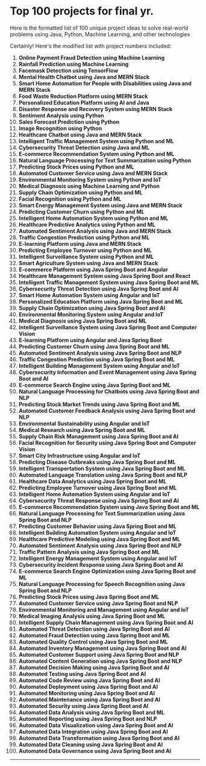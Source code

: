 # Top 100 projects for final yr.


Here is the formatted list of 100 unique project ideas to solve real-world problems using Java, Python, Machine Learning, and other technologies

Certainly! Here's the modified list with project numbers included:



1. **Online Payment Fraud Detection using Machine Learning**
2. **Rainfall Prediction using Machine Learning**
3. **Facemask Detection using TensorFlow**
4. **Mental Health Chatbot using Java and MERN Stack**
5. **Smart Home Automation for People with Disabilities using Java and MERN Stack**
6. **Food Waste Reduction Platform using MERN Stack**
7. **Personalized Education Platform using AI and Java**
8. **Disaster Response and Recovery System using MERN Stack**
9. **Sentiment Analysis using Python**
10. **Sales Forecast Prediction using Python**
11. **Image Recognition using Python**
12. **Healthcare Chatbot using Java and MERN Stack**
13. **Intelligent Traffic Management System using Python and ML**
14. **Cybersecurity Threat Detection using Java and ML**
15. **E-commerce Recommendation System using Python and ML**
16. **Natural Language Processing for Text Summarization using Python**
17. **Predicting Stock Prices using Python and ML**
18. **Automated Customer Service using Java and MERN Stack**
19. **Environmental Monitoring System using Python and IoT**
20. **Medical Diagnosis using Machine Learning and Python**
21. **Supply Chain Optimization using Python and ML**
22. **Facial Recognition using Python and ML**
23. **Smart Energy Management System using Java and MERN Stack**
24. **Predicting Customer Churn using Python and ML**
25. **Intelligent Home Automation System using Python and ML**
26. **Healthcare Predictive Analytics using Python and ML**
27. **Automated Sentiment Analysis using Java and MERN Stack**
28. **Traffic Congestion Prediction using Python and ML**
29. **E-learning Platform using Java and MERN Stack**
30. **Predicting Employee Turnover using Python and ML**
31. **Intelligent Surveillance System using Python and ML**
32. **Smart Agriculture System using Java and MERN Stack**
33. **E-commerce Platform using Java Spring Boot and Angular**
34. **Healthcare Management System using Java Spring Boot and React**
35. **Intelligent Traffic Management System using Java Spring Boot and ML**
36. **Cybersecurity Threat Detection using Java Spring Boot and AI**
37. **Smart Home Automation System using Angular and IoT**
38. **Personalized Education Platform using Java Spring Boot and ML**
39. **Supply Chain Optimization using Java Spring Boot and AI**
40. **Environmental Monitoring System using Angular and IoT**
41. **Medical Diagnosis using Java Spring Boot and ML**
42. **Intelligent Surveillance System using Java Spring Boot and Computer Vision**
43. **E-learning Platform using Angular and Java Spring Boot**
44. **Predicting Customer Churn using Java Spring Boot and ML**
45. **Automated Sentiment Analysis using Java Spring Boot and NLP**
46. **Traffic Congestion Prediction using Java Spring Boot and ML**
47. **Intelligent Building Management System using Angular and IoT**
48. **Cybersecurity Information and Event Management using Java Spring Boot and AI**
49. **E-commerce Search Engine using Java Spring Boot and ML**
50. **Natural Language Processing for Chatbots using Java Spring Boot and NLP**
51. **Predicting Stock Market Trends using Java Spring Boot and ML**
52. **Automated Customer Feedback Analysis using Java Spring Boot and NLP**
53. **Environmental Sustainability using Angular and IoT**
54. **Medical Research using Java Spring Boot and ML**
55. **Supply Chain Risk Management using Java Spring Boot and AI**
56. **Facial Recognition for Security using Java Spring Boot and Computer Vision**
57. **Smart City Infrastructure using Angular and IoT**
58. **Predicting Disease Outbreaks using Java Spring Boot and ML**
59. **Intelligent Transportation System using Java Spring Boot and ML**
60. **Automated Language Translation using Java Spring Boot and NLP**
61. **Healthcare Data Analytics using Java Spring Boot and ML**
62. **Predicting Employee Turnover using Java Spring Boot and ML**
63. **Intelligent Home Automation System using Angular and IoT**
64. **Cybersecurity Threat Response using Java Spring Boot and AI**
65. **E-commerce Recommendation System using Java Spring Boot and ML**
66. **Natural Language Processing for Text Summarization using Java Spring Boot and NLP**
67. **Predicting Customer Behavior using Java Spring Boot and ML**
68. **Intelligent Building Automation System using Angular and IoT**
69. **Healthcare Predictive Modeling using Java Spring Boot and ML**
70. **Automated Sentiment Analysis using Java Spring Boot and NLP**
71. **Traffic Pattern Analysis using Java Spring Boot and ML**
72. **Intelligent Energy Management System using Angular and IoT**
73. **Cybersecurity Incident Response using Java Spring Boot and AI**
74. **E-commerce Search Engine Optimization using Java Spring Boot and ML**
75. **Natural Language Processing for Speech Recognition using Java Spring Boot and NLP**
76. **Predicting Stock Prices using Java Spring Boot and ML**
77. **Automated Customer Service using Java Spring Boot and NLP**
78. **Environmental Monitoring and Management using Angular and IoT**
79. **Medical Imaging Analysis using Java Spring Boot and ML**
80. **Intelligent Supply Chain Management using Java Spring Boot and AI**
81. **Automated Threat Detection using Java Spring Boot and AI**
82. **Automated Fraud Detection using Java Spring Boot and ML**
83. **Automated Quality Control using Java Spring Boot and ML**
84. **Automated Inventory Management using Java Spring Boot and AI**
85. **Automated Customer Support using Java Spring Boot and NLP**
86. **Automated Content Generation using Java Spring Boot and NLP**
87. **Automated Decision Making using Java Spring Boot and AI**
88. **Automated Testing using Java Spring Boot and AI**
89. **Automated Code Review using Java Spring Boot and AI**
90. **Automated Deployment using Java Spring Boot and AI**
91. **Automated Monitoring using Java Spring Boot and AI**
92. **Automated Maintenance using Java Spring Boot and AI**
93. **Automated Security using Java Spring Boot and AI**
94. **Automated Data Analysis using Java Spring Boot and ML**
95. **Automated Reporting using Java Spring Boot and NLP**
96. **Automated Data Visualization using Java Spring Boot and AI**
97. **Automated Data Integration using Java Spring Boot and AI**
98. **Automated Data Transformation using Java Spring Boot and AI**
99. **Automated Data Cleaning using Java Spring Boot and AI**
100. **Automated Data Governance using Java Spring Boot and AI**

---

